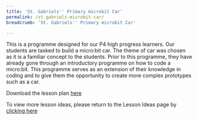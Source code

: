 ```yaml
---
title: 'St. Gabriels'' Primary microbit Car'
permalink: /st-gabriels-microbit-car/
breadcrumb: 'St. Gabriels'' Primary microbit Car'

---
```




This is a programme designed for our P4 high progress learners. Our students are tasked to build a micro:bit car. The theme of car was chosen as it is a familiar concept to the students. 
Prior to this programme, they have already gone through an introductory programme on how to code a micro:bit. This programme serves as an extension of their knowledge in coding and to give them the opportunity to create more complex prototypes such as a car. 

Download the lesson plan [here](/files/lesson-plans/primary-schools/design-and-technology/St-Gabriels-microbit-car.docx)

To view more lesson ideas, please return to the Lesson Ideas page by [clicking here](/in-schools/digital-maker/lesson-ideas-primary/)
